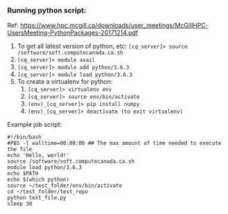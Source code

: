 ### Running python script:
Ref: https://www.hpc.mcgill.ca/downloads/user_meetings/McGillHPC-UsersMeeting-PythonPackages-20171214.pdf
1. To get all latest version of python, etc: `[cq_server]> source /software/soft.computecanada.ca.sh`
2. `[cq_server]> module avail`
3. `[cq_server]> module add python/3.6.3`
4. `[cq_server]> module load python/3.6.3`
5. To create a virtualenv for python:
	1. `[cq_server]> virtualenv env`
	2. `[cq_server]> source env/bin/activate`
	3. `(env)_[cq_server]> pip install numpy`
	4. `(env)_[cq_server]> deactivate (to exit virtualenv)`

Example job script:

```
#!/bin/bash
#PBS -l walltime=00:08:00 ## The max amount of time needed to execute the file
echo 'Hello, world!'
source /software/soft.computecanada.ca.sh
module load python/3.6.3
echo $PATH
echo $(which python)
source ~/test_folder/env/bin/activate
cd ~/test_folder/test_repo
python test_file.py
sleep 30
```
